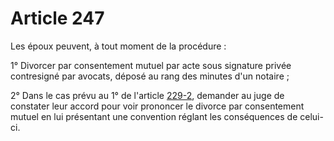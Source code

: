 # Article 247

<p>Les époux peuvent, à tout moment de la procédure : </p><p>1° Divorcer par consentement mutuel par acte sous signature privée contresigné par avocats, déposé au rang des minutes d'un notaire ; </p><p>2° Dans le cas prévu au 1° de l'article <a href='/affichCodeArticle.do?cidTexte=LEGITEXT000006070721&idArticle=LEGIARTI000033428002&dateTexte=&categorieLien=cid' title='Code civil - art. 229-2 (V)'>229-2</a>, demander au juge de constater leur accord pour voir prononcer le divorce par consentement mutuel en lui présentant une convention réglant les conséquences de celui-ci.</p>